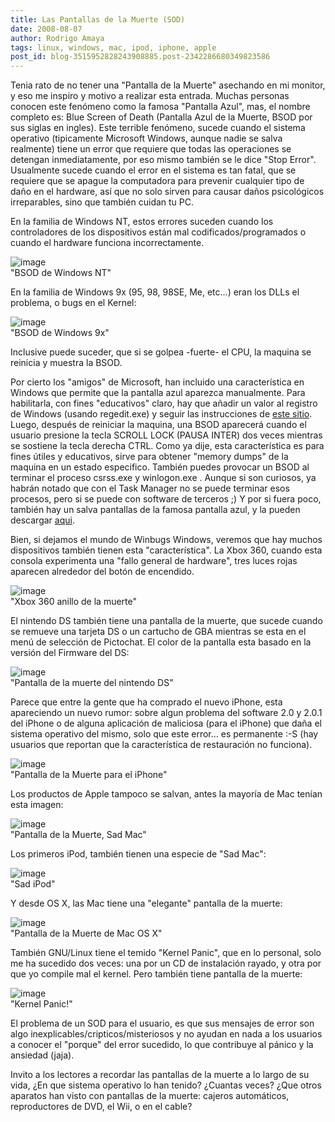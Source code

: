 ```yaml
---
title: Las Pantallas de la Muerte (SOD)
date: 2008-08-07
author: Rodrigo Amaya
tags: linux, windows, mac, ipod, iphone, apple
post_id: blog-3515952828243908885.post-2342286680349823586
---
```


Tenia rato de no tener una "Pantalla de la Muerte" asechando en mi monitor, y eso me inspiro y motivo a realizar esta entrada. Muchas personas conocen este fenómeno como la famosa "Pantalla Azul", mas, el nombre completo es: Blue Screen of Death (Pantalla Azul de la Muerte, BSOD por sus siglas en ingles). Este terrible fenómeno, sucede cuando el sistema operativo (tipicamente Microsoft Windows, aunque nadie se salva realmente) tiene un error que requiere que todas las operaciones se detengan inmediatamente, por eso mismo también se le dice "Stop Error". Usualmente sucede cuando el error en el sistema es tan fatal, que se requiere que se apague la computadora para prevenir cualquier tipo de daño en el hardware, así que no solo sirven para causar daños psicológicos irreparables, sino que también cuidan tu PC.

En la familia de Windows NT, estos errores suceden cuando los controladores de los dispositivos están mal codificados/programados o cuando el hardware funciona incorrectamente.

![image](https://1.bp.blogspot.com/_ayvorITawE4/SJu6yyvUPYI/AAAAAAAABAc/DwxZZR3MIT4/s400/Windows_XP_BSOD.png)    
"BSOD de Windows
NT"

En la familia de Windows 9x (95, 98, 98SE, Me, etc...) eran los DLLs el problema, o bugs en el Kernel:

![image](https://1.bp.blogspot.com/_ayvorITawE4/SJu6ysghdxI/AAAAAAAABAU/mOG-qaLiufI/s400/Windows_9X_BSOD.png)    
"BSOD de Windows
9x"

Inclusive puede suceder, que si se golpea -fuerte- el CPU, la maquina se reinicia y muestra la BSOD.

Por cierto los "amigos" de Microsoft, han incluido una característica en Windows que permite que la pantalla azul aparezca manualmente. Para habilitarla, con fines "educativos" claro, hay que añadir un valor al registro de Windows (usando regedit.exe) y seguir las instrucciones de [este sitio](https://pcsupport.about.com/od/tipstricks/ht/makebsodxp.htm). Luego, después de reiniciar la maquina, una BSOD aparecerá cuando el usuario presione la tecla SCROLL LOCK (PAUSA INTER) dos veces mientras se sostiene la tecla derecha CTRL. Como ya dije, esta característica es para fines útiles y educativos, sirve para obtener "memory dumps" de la maquina en un estado especifico. También puedes provocar un BSOD al terminar el proceso csrss.exe y winlogon.exe . Aunque si son curiosos, ya habrán notado que con el Task Manager no se puede terminar esos procesos, pero si se puede con software de terceros ;) Y por si fuera poco, también hay un salva pantallas de la famosa pantalla azul, y la pueden descargar [aqui](https://technet.microsoft.com/en-us/sysinternals/bb897558.aspx).

Bien, si dejamos el mundo de Winbugs Windows, veremos que hay muchos dispositivos también tienen esta "característica". La Xbox 360, cuando esta consola experimenta una "fallo general de hardware", tres luces rojas aparecen alrededor del botón de encendido.

![image](https://1.bp.blogspot.com/_ayvorITawE4/SJu6yzLctuI/AAAAAAAABAk/ByMKtlfxTxk/s400/Xbox360-ringofdeath.jpg)    
"Xbox 360 anillo de la
muerte"

El nintendo DS también tiene una pantalla de la muerte, que sucede cuando se remueve una tarjeta DS o un cartucho de GBA mientras se esta en el menú de selección de Pictochat. El color de la pantalla esta basado en la versión del Firmware del DS:

![image](https://2.bp.blogspot.com/_ayvorITawE4/SJu6ZlRupJI/AAAAAAAAA_s/U9FEKq8tao0/s400/DS_BSoD.JPG)    
"Pantalla de la muerte del
nintendo DS"

Parece que entre la gente que ha comprado el nuevo iPhone, esta apareciendo un nuevo rumor: sobre algun problema del software 2.0 y 2.0.1 del iPhone o de alguna aplicación de maliciosa (para el iPhone) que daña el sistema operativo del mismo, solo que este error... es permanente :-S (hay usuarios que reportan que la característica de restauración no funciona).

![image](https://2.bp.blogspot.com/_ayvorITawE4/SJu6ZoPyGXI/AAAAAAAAA_0/9Mt9eJz0BwQ/s400/iphone-boot-screen.jpg)    
"Pantalla de la Muerte para
el iPhone"

Los productos de Apple tampoco se salvan, antes la mayoría de Mac tenían esta imagen:

![image](https://1.bp.blogspot.com/_ayvorITawE4/SJu6ZxBsVjI/AAAAAAAABAM/jNl5fhL8XrI/s400/Sad_mac.png)    
"Pantalla de la Muerte, Sad
Mac"

Los primeros iPod, también tienen una especie de "Sad Mac":

![image](https://4.bp.blogspot.com/_ayvorITawE4/SJu6Zze7_0I/AAAAAAAABAE/bhX5gJLt5rM/s400/Sad_iPod.png)    
"Sad
iPod"

Y desde OS X, las Mac tiene una "elegante" pantalla de la muerte:

![image](https://1.bp.blogspot.com/_ayvorITawE4/SJu6ZtAlHLI/AAAAAAAAA_8/ClH833y2etg/s400/MacOSX_kernel_panic.png)    
"Pantalla de la Muerte de
Mac OS X"

También GNU/Linux tiene el temido "Kernel Panic", que en lo personal, solo me ha sucedido dos veces: una por un CD de instalación rayado, y otra por que yo compile mal el kernel. Pero también tiene pantalla de la muerte:

![image](https://4.bp.blogspot.com/_ayvorITawE4/SJu7Zh24zjI/AAAAAAAABAs/0qsPj8K-M_g/s400/Kernel-panic.jpg)    
"Kernel
Panic!"

El problema de un SOD para el usuario, es que sus mensajes de error son algo inexplicables/cripticos/misteriosos y no ayudan en nada a los usuarios a conocer el "porque" del error sucedido, lo que contribuye al pánico y la ansiedad (jaja).

Invito a los lectores a recordar las pantallas de la muerte a lo largo de su vida, ¿En que sistema operativo lo han tenido? ¿Cuantas veces? ¿Que otros aparatos han visto con pantallas de la muerte: cajeros automáticos, reproductores de DVD, el Wii, o en el cable?